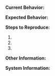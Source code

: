 **Current Behavior:**
<!-- Describe how the issue/bug manifests. -->

**Expected Behavior:**
<!-- Describe what the behavior would be without the issue. -->

**Steps to Reproduce:**
<!-- If you are able to illustrate the bug or feature request with an example, please provide steps to reproduce and if possible a demo using one of the following templates. -->

1.
1.
1.

**Other Information:**
<!-- List any other information that is relevant to your issue. Stack traces, related issues, suggestions on how to fix, etc. -->

**System Information:**
<!-- List any system or platform related information, e.g. version, operating system, etc. -->
